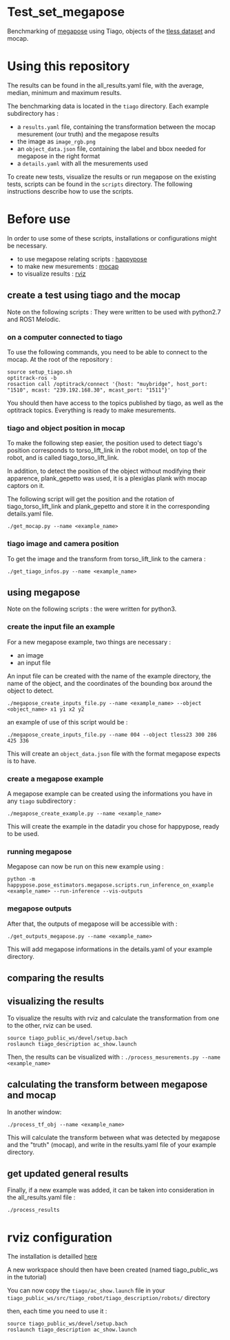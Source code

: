 # Test_set_megapose

Benchmarking of [megapose](https://github.com/agimus-project/happypose) using Tiago, objects of the [tless dataset](http://cmp.felk.cvut.cz/t-less/v) and mocap.

# Using this repository

The results can be found in the all_results.yaml file, with the average, median, minimum and maximum results.

The benchmarking data is located in the `tiago` directory. Each example subdirectory has :
- a `results.yaml` file, containing the transformation between the mocap mesurement (our truth) and the megapose results
- the image as `image_rgb.png`
- an `object_data.json` file, containing the label and bbox needed for megapose in the right format
- a `details.yaml` with all the mesurements used

To create new tests, visualize the results or run megapose on the existing tests, scripts can be found in the `scripts` directory.
The following instructions describe how to use the scripts.

# Before use

In order to use some of these scripts, installations or configurations might be necessary.
- to use megapose relating scripts : [happypose](https://github.com/agimus-project/happypose)
- to make new mesurements :  [mocap](https://wiki.laas.fr/robots/PR2/Mocap)
- to visualize results : [rviz](#rviz-configuration)

## create a test using tiago and the mocap

Note on the following scripts : They were written to be used with python2.7 and ROS1 Melodic.

### on a computer connected to tiago

To use the following commands, you need to be able to connect to the mocap.
At the root of the repository :
```
source setup_tiago.sh
optitrack-ros -b
rosaction call /optitrack/connect '{host: "muybridge", host_port: "1510", mcast: "239.192.168.30", mcast_port: "1511"}'
```
You should then have access to the topics published by tiago, as well as the optitrack topics.
Everything is ready to make mesurements.

### tiago and object position in mocap

To make the following step easier, the position used to detect tiago's position corresponds to torso_lift_link in the robot model, on top of the robot, and is called tiago_torso_lift_link.

In addition, to detect the position of the object without modifying their apparence, plank_gepetto was used, it is a plexiglas plank with mocap captors on it.

The following script will get the position and the rotation of tiago_torso_lift_link and plank_gepetto and store it in the corresponding details.yaml file.

`./get_mocap.py --name <example_name>`

### tiago image and camera position

To get the image and the transform from torso_lift_link to the camera :

`./get_tiago_infos.py --name <example_name>`

## using megapose

Note on the following scripts : the were written for python3.

### create the input file an example

For a new megapose example, two things are necessary :
- an image
- an input file

An input file can be created with the name of the example directory, the name of the object, and the coordinates of the bounding box around the object to detect.

`./megapose_create_inputs_file.py --name <example_name> --object <object_name> x1 y1 x2 y2`

an example of use of this script would be :

`./megapose_create_inputs_file.py --name 004 --object tless23 300 286 425 336`

This will create an `object_data.json` file with the format megapose expects is to have.

### create a megapose example

A megapose example can be created using the informations you have in any `tiago` subdirectory :

`./megapose_create_example.py --name <example_name>`

This will create the example in the datadir you chose for happypose, ready to be used.

### running megapose

Megapose can now be run on this new example using :

`python -m happypose.pose_estimators.megapose.scripts.run_inference_on_example <example_name> --run-inference --vis-outputs`

### megapose outputs
  
After that, the outputs of megapose will be accessible with :

`./get_outputs_megapose.py --name <example_name>`

This will add megapose informations in the details.yaml of your example directory.
  

## comparing the results

## visualizing the results

To visualize the results with rviz and calculate the transformation from one to the other, rviz can be used.
```
source tiago_public_ws/devel/setup.bach
roslaunch tiago_description ac_show.launch
```
Then, the results can be visualized with :
`./process_mesurements.py --name <example_name>`

## calculating the transform between megapose and mocap

In another window:

`./process_tf_obj --name <example_name>`

This will calculate the transform between what was detected by megapose and the "truth" (mocap), and write in the results.yaml file of your example directory.

## get updated general results

Finally, if a new example was added, it can be taken into consideration in the all_results.yaml file :

`./process_results`

# rviz configuration

The installation is detailled [here](http://wiki.ros.org/Robots/TIAGo/Tutorials/Installation/InstallUbuntuAndROS)

A new workspace should then have been created (named tiago_public_ws in the tutorial)

You can now copy the `tiago/ac_show.launch` file in your `tiago_public_ws/src/tiago_robot/tiago_description/robots/` directory

then, each time you need to use it :
```
source tiago_public_ws/devel/setup.bach
roslaunch tiago_description ac_show.launch
```
